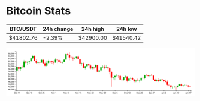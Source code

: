 # Bitcoin Stats

BTC/USDT|24h change|24h high|24h low|
|---|---|---|---|
|$41802.76|-2.39%|$42900.00|$41540.42|

<img src="./chart.svg">

